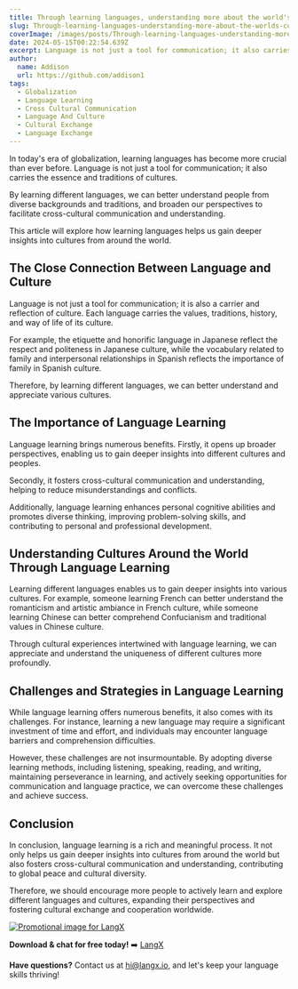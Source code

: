 ```yaml
---
title: Through learning languages, understanding more about the world's cultures
slug: Through-learning-languages-understanding-more-about-the-worlds-cultures
coverImage: /images/posts/Through-learning-languages-understanding-more-about-the-worlds-cultures.jpg
date: 2024-05-15T00:22:54.639Z
excerpt: Language is not just a tool for communication; it also carries the essence and traditions of cultures. 
author:
  name: Addison
  url: https://github.com/addison1
tags:
  - Globalization 
  - Language Learning 
  - Cross Cultural Communication
  - Language And Culture 
  - Cultural Exchange
  - Language Exchange
---
```


<script>
  import Callout from "$lib/components/molecules/Callout.svelte";
  import Image from "$lib/components/atoms/Image.svelte";
</script>

In today's era of globalization, learning languages has become more crucial than ever before. Language is not just a tool for communication; it also carries the essence and traditions of cultures.

By learning different languages, we can better understand people from diverse backgrounds and traditions, and broaden our perspectives to facilitate cross-cultural communication and understanding.

This article will explore how learning languages helps us gain deeper insights into cultures from around the world.

## The Close Connection Between Language and Culture

Language is not just a tool for communication; it is also a carrier and reflection of culture. Each language carries the values, traditions, history, and way of life of its culture.

For example, the etiquette and honorific language in Japanese reflect the respect and politeness in Japanese culture, while the vocabulary related to family and interpersonal relationships in Spanish reflects the importance of family in Spanish culture.

Therefore, by learning different languages, we can better understand and appreciate various cultures.

## The Importance of Language Learning

Language learning brings numerous benefits. Firstly, it opens up broader perspectives, enabling us to gain deeper insights into different cultures and peoples.

Secondly, it fosters cross-cultural communication and understanding, helping to reduce misunderstandings and conflicts.

Additionally, language learning enhances personal cognitive abilities and promotes diverse thinking, improving problem-solving skills, and contributing to personal and professional development.

## Understanding Cultures Around the World Through Language Learning

Learning different languages enables us to gain deeper insights into various cultures. For example, someone learning French can better understand the romanticism and artistic ambiance in French culture, while someone learning Chinese can better comprehend Confucianism and traditional values in Chinese culture.

Through cultural experiences intertwined with language learning, we can appreciate and understand the uniqueness of different cultures more profoundly.

## Challenges and Strategies in Language Learning

While language learning offers numerous benefits, it also comes with its challenges. For instance, learning a new language may require a significant investment of time and effort, and individuals may encounter language barriers and comprehension difficulties.

However, these challenges are not insurmountable. By adopting diverse learning methods, including listening, speaking, reading, and writing, maintaining perseverance in learning, and actively seeking opportunities for communication and language practice, we can overcome these challenges and achieve success.

## Conclusion

In conclusion, language learning is a rich and meaningful process. It not only helps us gain deeper insights into cultures from around the world but also fosters cross-cultural communication and understanding, contributing to global peace and cultural diversity.

Therefore, we should encourage more people to actively learn and explore different languages and cultures, expanding their perspectives and fostering cultural exchange and cooperation worldwide.

<a href="https://langx.io" target="_blank"> <Image src="/images/posts/Promo.png" alt="Promotional image for LangX" /></a>

**Download & chat for free today!** ➡️ [LangX](https://langx.io/)

**Have questions?** Contact us at [hi@langx.io](mailto:hi@langx.io), and let's keep your language skills thriving!